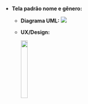 - **Tela padrão nome e gênero:**
    - **Diagrama UML:**
          <img src="https://github.com/PetJournal/petjournal.android/assets/53880840/bff3d96a-d368-4c83-be35-bccf070f9a67">
    - **UX/Design:**

      <img src="https://github.com/PetJournal/petjournal.android/assets/53880840/4bc82f8c-7bad-4d0b-9fc9-f67c53246fad" width="20.0%">
